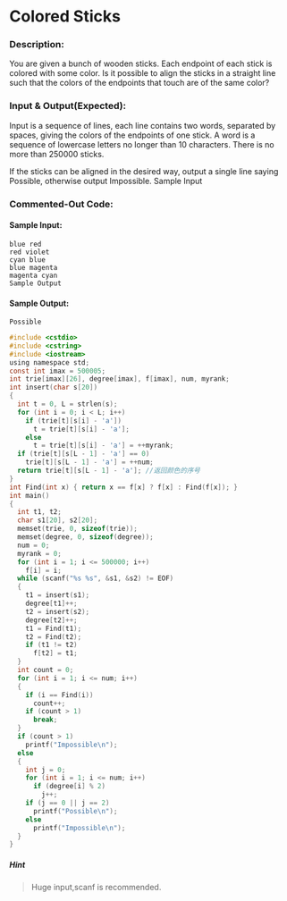 # Colored Sticks
### Description:
You are given a bunch of wooden sticks. Each endpoint of each stick is colored with some color. Is it possible to align the sticks in a straight line such that the colors of the endpoints that touch are of the same color?

### Input & Output(Expected):
Input is a sequence of lines, each line contains two words, separated by spaces, giving the colors of the endpoints of one stick. A word is a sequence of lowercase letters no longer than 10 characters. There is no more than 250000 sticks.

If the sticks can be aligned in the desired way, output a single line saying Possible, otherwise output Impossible.
Sample Input
### Commented-Out Code:

#### Sample Input:
```
blue red
red violet
cyan blue
blue magenta
magenta cyan
Sample Output
```
#### Sample Output:
```
Possible
```

```c
#include <cstdio>
#include <cstring>
#include <iostream>
using namespace std;
const int imax = 500005;
int trie[imax][26], degree[imax], f[imax], num, myrank;
int insert(char s[20])
{
  int t = 0, L = strlen(s);
  for (int i = 0; i < L; i++)
    if (trie[t][s[i] - 'a'])
      t = trie[t][s[i] - 'a'];
    else
      t = trie[t][s[i] - 'a'] = ++myrank;
  if (trie[t][s[L - 1] - 'a'] == 0)
    trie[t][s[L - 1] - 'a'] = ++num;
  return trie[t][s[L - 1] - 'a']; //返回颜色的序号
}
int Find(int x) { return x == f[x] ? f[x] : Find(f[x]); }
int main()
{
  int t1, t2;
  char s1[20], s2[20];
  memset(trie, 0, sizeof(trie));
  memset(degree, 0, sizeof(degree));
  num = 0;
  myrank = 0;
  for (int i = 1; i <= 500000; i++)
    f[i] = i;
  while (scanf("%s %s", &s1, &s2) != EOF)
  {
    t1 = insert(s1);
    degree[t1]++;
    t2 = insert(s2);
    degree[t2]++;
    t1 = Find(t1);
    t2 = Find(t2);
    if (t1 != t2)
      f[t2] = t1;
  }
  int count = 0;
  for (int i = 1; i <= num; i++)
  {
    if (i == Find(i))
      count++;
    if (count > 1)
      break;
  }
  if (count > 1)
    printf("Impossible\n");
  else
  {
    int j = 0;
    for (int i = 1; i <= num; i++)
      if (degree[i] % 2)
        j++;
    if (j == 0 || j == 2)
      printf("Possible\n");
    else
      printf("Impossible\n");
  }
}
```

##### Hint
>Huge input,scanf is recommended.